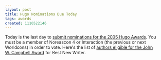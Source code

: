 ```yaml
---
layout: post
title: Hugo Nominations Due Today
tags: awards
created: 1110522146
---
```

Today is the last day to [submit nominations for the 2005 Hugo Awards](http://www.interaction.worldcon.org.uk/hugo.htm).  You must be a member of Noreascon 4 or Interaction (the previous or next Worldcons) in order to vote.  Here's the list of [authors eligible for the John W. Campbell Award](http://www.sff.net/campbell-awards/authors.htm) for Best New Writer.
